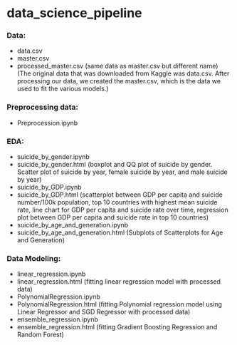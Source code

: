 # data_science_pipeline


### Data:
- data.csv
- master.csv
- processed_master.csv (same data as master.csv but different name)
(The original data that was downloaded from Kaggle was data.csv. After processing our data, we created the master.csv, which is the data we used to fit the various models.)

### Preprocessing data:
- Preprocession.ipynb

### EDA:
- suicide_by_gender.ipynb 
- suicide_by_gender.html
(boxplot and QQ plot of suicide by gender. Scatter plot of suicide by year, female suicide by year, and male suicide by year)
- suicide_by_GDP.ipynb 
- suicide_by_GDP.html
(scatterplot between GDP per capita and suicide number/100k population, top 10 countries with highest mean suicide rate, line chart for GDP per capita and suicide rate over time, regression plot between GDP per capita and suicide rate in top 10 countries)
- suicide_by_age_and_generation.ipynb
- suicide_by_age_and_generation.html
(Subplots of Scatterplots for Age and Generation)

### Data Modeling:
- linear_regression.ipynb
- linear_regression.html
(fitting linear regression model with processed data)
- PolynomialRegression.ipynb
- PolynomialRegression.html
(fitting Polynomial regression model using Linear Regressor and SGD Regressor with processed data)
- ensemble_regression.ipynb 
- ensemble_regression.html
(fitting Gradient Boosting Regression and Random Forest)

